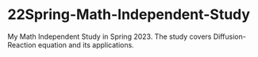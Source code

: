 # 22Spring-Math-Independent-Study
 My Math Independent Study in Spring 2023. The study covers Diffusion-Reaction equation and its applications.
